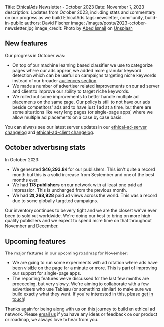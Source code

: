 Title: EthicalAds Newsletter - October 2023
Date: November 7, 2023
description: Updates from October 2023, including stats and commentary on our progress as we build EthicalAds
tags: newsletter, community, build-in-public
authors: David Fischer
image: /images/posts/2023-october-newsletter.jpg
image_credit: <span>Photo by <a href="https://unsplash.com/@abedismail?utm_content=creditCopyText&utm_medium=referral&utm_source=unsplash">Abed Ismail</a> on <a href="https://unsplash.com/photos/the-sun-is-setting-over-the-clouds-in-the-sky-OYzpw-g6foo?utm_content=creditCopyText&utm_medium=referral&utm_source=unsplash">Unsplash</a></span>



## New features

Our progress in October was:

* On top of our machine learning based classifier we use to categorize pages where our ads appear,
  we added more granular keyword detection which can be useful on campaigns targeting niche
  keywords instead of our broader [audiences section]({filename}/pages/advertisers.md#audiences).
* We made a number of advertiser related improvements on our ad server and client
  to improve our ability to target niche keywords.
* We rolled out some improvements to better handle multiple ad placements on the same page.
  Our policy is still to not have our ads beside competitors' ads
  and to have just 1 ad at a time,
  but there are some situations like very long pages (or single-page apps)
  where we allow multiple ad placements on a case by case basis.

You can always see our latest server updates in our
[ethical-ad-server changelog](https://ethical-ad-server.readthedocs.io/en/latest/developer/changelog.html)
and [ethical-ad-client changelog](https://ethical-ad-client.readthedocs.io/en/latest/changelog.html).


## October advertising stats

[comment]: https://server.ethicalads.io/publisher/all/report/?start_date=2023-10-01&end_date=2023-10-31

In October 2023:

* We generated **$46,293.84** for our publishers.
  This isn't quite a record month but this is a solid increase from September
  and one of the best months ever.
* We had **173 publishers** on our network with at least one paid ad impression.
  This is unchanged from the previous month.
* We had **29,268,928** paid ad views across the world.
  This was a record due to some globally targeted campaigns.

Our inventory continues to be very tight and we are the closest we've ever been to sold out worldwide.
We're doing our best to bring on more high-quality publishers
and we expect to spend more time on that throughout November and December.


## Upcoming features

The major features in our upcoming roadmap for November:

* We are going to run some experiments with ad rotation
  where ads have been visible on the page for a minute or more.
  This is part of improving our support for single-page apps.
* The reporting features we've discussed for the last few months are proceeding, but very slowly.
  We're aiming to collaborate with a few advertisers who use Tableau (or something similar)
  to make sure we build exactly what they want.
  If you're interested in this, please [get in touch]({filename}../pages/contact.md)!


Thanks again for being along with us on this journey to build an ethical ad network.
Please [email us](mailto:ads@ethicalads.io) if you have any ideas or feedback on our product or roadmap,
we always love to hear from you.
